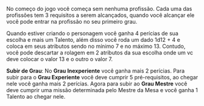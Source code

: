 
No começo do jogo você começa sem nenhuma profissão. Cada uma das profissões tem 3 requisitos a serem alcançados, quando você alcançar ele você pode entrar na profissão no seu primeiro grau.

Quando estiver criando o personagem você ganha 4 perícias de sua escolha e mais um Talento, além disso você roda um dado 1d12 + 4 e coloca em seus atributos sendo no mínimo 7 e no máximo 13. Contudo, você pode descartar a rolagem em 2 atributos da sua escolha onde um vc deve colocar o valor 13 e o outro o valor 7. 

**Subir de Grau**: No **Grau Inexperiente** você ganha mais 2 perícias. Para subir para o **Grau Experiente** você deve cumprir 5 pré-requisitos, ao chegar nele você ganha mais 2 perícias. Agora para subir ao **Grau Mestre** você deve cumprir uma missão determinada pelo Mestre da Mesa e você ganha 1 Talento ao chegar nele.
